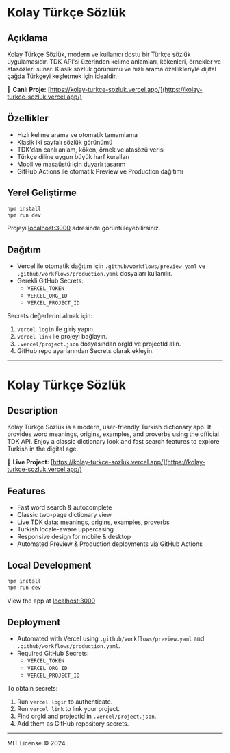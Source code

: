 # Kolay Türkçe Sözlük

## Açıklama
Kolay Türkçe Sözlük, modern ve kullanıcı dostu bir Türkçe sözlük uygulamasıdır. TDK API'si üzerinden kelime anlamları, kökenleri, örnekler ve atasözleri sunar. Klasik sözlük görünümü ve hızlı arama özellikleriyle dijital çağda Türkçeyi keşfetmek için idealdir.

🔗 **Canlı Proje:** [https://kolay-turkce-sozluk.vercel.app/](https://kolay-turkce-sozluk.vercel.app/)

## Özellikler
- Hızlı kelime arama ve otomatik tamamlama
- Klasik iki sayfalı sözlük görünümü
- TDK'dan canlı anlam, köken, örnek ve atasözü verisi
- Türkçe diline uygun büyük harf kuralları
- Mobil ve masaüstü için duyarlı tasarım
- GitHub Actions ile otomatik Preview ve Production dağıtımı

## Yerel Geliştirme
```bash
npm install
npm run dev
```
Projeyi [localhost:3000](http://localhost:3000) adresinde görüntüleyebilirsiniz.

## Dağıtım
- Vercel ile otomatik dağıtım için `.github/workflows/preview.yaml` ve `.github/workflows/production.yaml` dosyaları kullanılır.
- Gerekli GitHub Secrets:
  - `VERCEL_TOKEN`
  - `VERCEL_ORG_ID`
  - `VERCEL_PROJECT_ID`

Secrets değerlerini almak için:
1. `vercel login` ile giriş yapın.
2. `vercel link` ile projeyi bağlayın.
3. `.vercel/project.json` dosyasından orgId ve projectId alın.
4. GitHub repo ayarlarından Secrets olarak ekleyin.

---

# Kolay Türkçe Sözlük

## Description
Kolay Türkçe Sözlük is a modern, user-friendly Turkish dictionary app. It provides word meanings, origins, examples, and proverbs using the official TDK API. Enjoy a classic dictionary look and fast search features to explore Turkish in the digital age.

🔗 **Live Project:** [https://kolay-turkce-sozluk.vercel.app/](https://kolay-turkce-sozluk.vercel.app/)

## Features
- Fast word search & autocomplete
- Classic two-page dictionary view
- Live TDK data: meanings, origins, examples, proverbs
- Turkish locale-aware uppercasing
- Responsive design for mobile & desktop
- Automated Preview & Production deployments via GitHub Actions

## Local Development
```bash
npm install
npm run dev
```
View the app at [localhost:3000](http://localhost:3000)

## Deployment
- Automated with Vercel using `.github/workflows/preview.yaml` and `.github/workflows/production.yaml`.
- Required GitHub Secrets:
  - `VERCEL_TOKEN`
  - `VERCEL_ORG_ID`
  - `VERCEL_PROJECT_ID`

To obtain secrets:
1. Run `vercel login` to authenticate.
2. Run `vercel link` to link your project.
3. Find orgId and projectId in `.vercel/project.json`.
4. Add them as GitHub repository secrets.

---

MIT License © 2024
